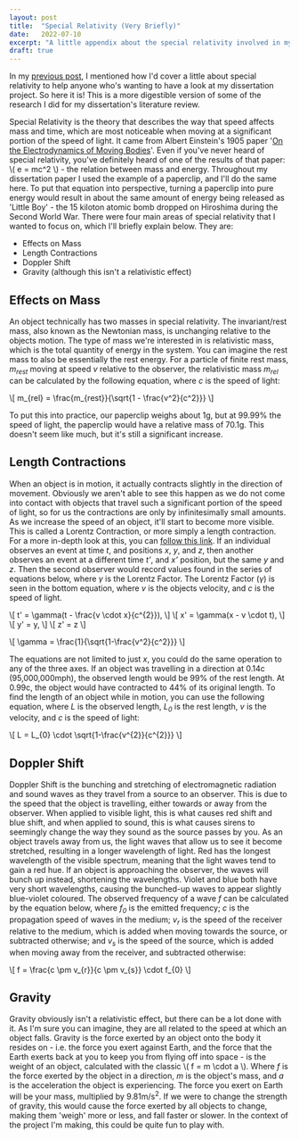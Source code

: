 ```yaml
---
layout: post
title:  "Special Relativity (Very Briefly)"
date:   2022-07-10
excerpt: "A little appendix about the special relativity involved in my dissertation project, explained in the Virtual Reality Development post."
draft: true
---
```


In my [previous post](https://cameron-leech-thomson.github.io/blog/virtual-reality-development/), I mentioned how I'd cover a little about special relativity to help anyone who's wanting to have a look at my dissertation project. So here it is! This is a more digestible version of some of the research I did for my dissertation's literature review.

Special Relativity is the theory that describes the way that speed affects mass and time, which are most noticeable when moving at a significant portion of the speed of light. It came from Albert Einstein's 1905 paper '[On the Electrodynamics of Moving Bodies](https://users.physics.ox.ac.uk/~rtaylor/teaching/specrel.pdf)'. Even if you've never heard of special relativity, you've definitely heard of one of the results of that paper: \\( e = mc^2 \\) - the relation between mass and energy. Throughout my dissertation paper I used the example of a paperclip, and I'll do the same here. To put that equation into perspective, turning a paperclip into pure energy would result in about the same amount of energy being released as 'Little Boy' - the 15 kiloton atomic bomb dropped on Hiroshima during the Second World War. There were four main areas of special relativity that I wanted to focus on, which I'll briefly explain below. They are:

- Effects on Mass
- Length Contractions
- Doppler Shift
- Gravity (although this isn't a relativistic effect)

## Effects on Mass

An object technically has two masses in special relativity. The invariant/rest mass, also known as the Newtonian mass, is unchanging relative to the objects motion. The type of mass we're interested in is relativistic mass, which is the total quantity of energy in the system. You can imagine the rest mass to also be essentially the rest energy. For a particle of finite rest mass, *m<sub>rest</sub>* moving at speed *v* relative to the observer, the relativistic mass *m<sub>rel</sub>* can be calculated by the following equation, where *c* is the speed of light:

\\[ m_{rel} = \frac{m_{rest}}{\sqrt{1 - \frac{v^2}{c^2}}} \\]

To put this into practice, our paperclip weighs about 1g, but at 99.99% the speed of light, the paperclip would have a relative mass of 70.1g. This doesn't seem like much, but it's still a significant increase.

## Length Contractions

When an object is in motion, it actually contracts slightly in the direction of movement. Obviously we aren't able to see this happen as we do not come into contact with objects that travel such a significant portion of the speed of light, so for us the contractions are only by infinitesimally small amounts. As we increase the speed of an object, it'll start to become more visible. This is called a Lorentz Contraction, or more simply a length contraction. For a more in-depth look at this, you can [follow this link](https://en.wikipedia.org/wiki/Length_contraction). If an individual observes an event at time *t*, and positions *x*, *y*, and *z*, then another observes an event at a different time *t’*, and *x’* position, but the same *y* and *z*. Then the second observer would record values found in the series of equations below, where *γ* is the Lorentz Factor. The Lorentz Factor (*γ*) is seen in the bottom equation, where *v* is the objects velocity, and *c* is the speed of light.

\\[ t' = \gamma(t - \frac{v \cdot x}{c^{2}}), \\]
\\[ x' = \gamma(x - v \cdot t), \\]
\\[ y' = y, \\]
\\[ z' = z \\]

\\[ \gamma = \frac{1}{\sqrt{1-\frac{v^2}{c^2}}} \\]

The equations are not limited to just *x*, you could do the same operation to any of the three axes. If an object was travelling in a direction at 0.14c (95,000,000mph), the observed length would be 99% of the rest length. At 0.99c, the object would have contracted to 44% of its original length. To find the length of an object while in motion, you can use the following equation, where *L* is the observed length, *L<sub>0</sub>* is the rest length, *v* is the velocity, and *c* is the speed of light:

\\[ L = L_{0} \cdot \sqrt{1-\frac{v^{2}}{c^{2}}} \\]

## Doppler Shift

Doppler Shift is the bunching and stretching of electromagnetic radiation and sound waves as they travel from a source to an observer. This is due to the speed that the object is travelling, either towards or away from the observer. When applied to visible light, this is what causes red shift and blue shift, and when applied to sound, this is what causes sirens to seemingly change the way they sound as the source passes by you. As an object travels away from us, the light waves that allow us to see it become stretched, resulting in a longer wavelength of light. Red has the longest wavelength of the visible spectrum, meaning that the light waves tend to gain a red hue. If an object is approaching the observer, the waves will bunch up instead, shortening the wavelengths. Violet and blue both have very short wavelengths, causing the bunched-up waves to appear slightly blue-violet coloured. The observed frequency of a wave *f* can be calculated by the equation below, where *f<sub>0</sub>* is the emitted frequency; *c* is the propagation speed of waves in the medium; *v<sub>r</sub>* is the speed of the receiver relative to the medium, which is added when moving towards the source, or subtracted otherwise; and *v<sub>s</sub>* is the speed of the source, which is added when moving away from the receiver, and subtracted otherwise:

\\[ f = \frac{c \pm v_{r}}{c \pm v_{s}} \cdot f_{0} \\]

## Gravity

Gravity obviously isn't a relativistic effect, but there can be a lot done with it. As I'm sure you can imagine, they are all related to the speed at which an object falls. Gravity is the force exerted by an object onto the body it resides on - i.e. the force you exert against Earth, and the force that the Earth exerts back at you to keep you from flying off into space - is the weight of an object, calculated with the classic \\( f = m \cdot a \\). Where *f* is the force exerted by the object in a direction, *m* is the object's mass, and *a* is the acceleration the object is experiencing. The force you exert on Earth will be your mass, multiplied by 9.81m/s<sup>2</sup>. If we were to change the strength of gravity, this would cause the force exerted by all objects to change, making them 'weigh' more or less, and fall faster or slower. In the context of the project I'm making, this could be quite fun to play with.
